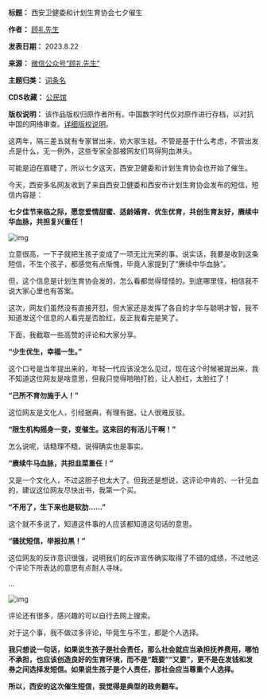 

**标题：** 西安卫健委和计划生育协会七夕催生  

**作者：** [顾礼先生](https://chinadigitaltimes.net/space/顾礼先生)  

**发表日期：** 2023.8.22  

**来源：** [微信公众号“顾礼先生”](https://web.archive.org/web/20230822122306/https://mp.weixin.qq.com/s/l2eWNLVJG45luACj3cnKug)  

**主题归类：** [词条名](https://chinadigitaltimes.net/space/词条名)  

**CDS收藏：** [公民馆](https://chinadigitaltimes.net/space/%E5%85%AC%E6%B0%91%E9%A6%86)  

**版权说明：** 该作品版权归原作者所有。中国数字时代仅对原作进行存档，以对抗中国的网络审查。[详细版权说明](https://chinadigitaltimes.net/chinese/copyright)。


这两年，隔三差五就有专家冒出来，劝大家生娃。不管是基于什么考虑，不管出发点是什么，无一例外，这些专家全部被网友们骂得狗血淋头。


可能是迫在眉睫了，所以七夕这天，西安卫健委和计划生育协会也开始了催生。


今天，西安多名网友收到了来自西安卫健委和西安市计划生育协会发布的短信，短信内容是：


**七夕佳节来临之际，愿您爱情甜蜜、适龄婚育、优生优育，共创生育友好，赓续中华血脉，共担复兴重任！** 


![img](https://chinadigitaltimes.net/chinese/files/2023/08/post-699559-64e4a9974b46b.png)


立意很高，一下子就把生孩子变成了一项无比光荣的事。说实话，我要是收到这条短信，不生个孩子，都感觉有点惭愧，毕竟人家提到了“赓续中华血脉”。


但，这个信息是计划生育协会发的，怎么看都觉得怪怪的。到底哪里怪，相信我不说大家心里也有答案。


这次，网友们虽然没有直接开怼，但大家还是发挥了各自的才华与聪明才智，我不知道发这个信息的人看完是否脸红，反正我看完是笑了。


下面，我截取一些高赞的评论和大家分享。


**“少生优生，幸福一生。”** 


这个口号是当年提出来的，年轻一代应该没怎么见过，现在这个时候被提出来，我不知道这位网友是啥意思，但我只觉得啪啪打脸，让人脸红，太脸红了！


**“己所不育勿施于人！”** 


这位网友是文化人，引经据典，有理有据，让人很难反驳。


**“限生机构摇身一变，变催生。这来回的有活儿干啊！”** 


怎么说呢，话糙理不糙，说得确实也是事实。


**“赓续牛马血脉，共担韭菜重任！”** 


又是一个文化人，不过这胆子也太大了。但我还是想说，这评论中肯的、一针见血的，建议这位网友尽快出书，我第一个买。


**“不用了，生下来也是软肋……”** 


这个就不多说了，知道这件事的人应该都知道这句话的意思。


**“骚扰短信，举报拉黑！”** 


这位网友的反诈意识很强，说明我们的反诈宣传确实取得了不错的成绩，不过他这个评论下所表达的意思有点耐人寻味。


…


![img](https://chinadigitaltimes.net/chinese/files/2023/08/post-699559-64e4a99872298.png)


评论还有很多，感兴趣的可以自行去网上搜索。


对于这个事，我不做过多评论，毕竟生与不生，都是个人选择。


**我只想说一句话，如果说生孩子是社会责任，那么社会就应当承担抚养费用，哪怕不承担，也应该创造良好的生育环境，而不是“既要”“又要”，更不是在发钱和发券之间选择发短信。如果说生孩子是个人责任，那社会应当尊重个人选择。** 


**所以，西安的这次催生短信，我觉得是典型的政务翻车。** 

